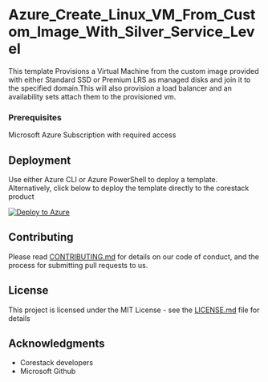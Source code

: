 
# Azure_Create_Linux_VM_From_Custom_Image_With_Silver_Service_Level

This template Provisions a Virtual Machine from the custom image provided with either Standard SSD or Premium LRS as managed disks and join it to the specified domain.This will also provision a load balancer and an availability sets attach them to the provisioned vm.

### Prerequisites

Microsoft Azure Subscription with required access

## Deployment

Use either Azure CLI or Azure PowerShell to deploy a template. Alternatively, click below to deploy the template directly to the corestack product 

[![Deploy to Azure](https://docs.corestack.io/wp-content/uploads/2019/09/deploy-to-corestack.svg)](http://qa.corestack.io/heatstack/templates?repositories=github&external_redirect=true&name=Azure_Create_Linux_VM_From_Custom_Image_With_Silver_Service_Level&url=https://raw.githubusercontent.com/corestacklabs/Templates/master/arm/Azure_Create_Linux_VM_From_Custom_Image_With_Silver_Service_Level/Azure_Create_Linux_VM_From_Custom_Image_With_Silver_Service_Level_content.json&engine=arm&type[0]=Cloud&classification[0]=Provisioning&services[0]=Azure&scope=tenant#/mytemplates)

## Contributing

Please read [CONTRIBUTING.md](https://gist.github.com/karthick-kk/30e4fd3f279492b4f040d5cd569d21d0) for details on our code of conduct, and the process for submitting pull requests to us.

## License

This project is licensed under the MIT License - see the [LICENSE.md](LICENSE.md) file for details

## Acknowledgments

* Corestack developers
* Microsoft Github

